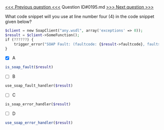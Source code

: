[<<< Previous question <<<](0194.md)  Question ID#0195.md  [>>> Next question >>>](0196.md) 

What code snippet will you use at line number four (4) in the code snippet given below?

```php
$client = new SoapClient("any.wsdl", array('exceptions' => 0));
$result = $client->SomeFunction();
if (??????) {
    trigger_error("SOAP Fault: (faultcode: {$result->faultcode}, faultstring: {$result->faultstring})", E_USER_ERROR);
}
```

- [x] A
```php
is_soap_fault($result)
```

- [ ] B
```php
use_soap_fault_handler($result)
```

- [ ] C
```php
is_soap_error_handler($result)
```

- [ ] D
```php
use_soap_error_handler($result)
```

